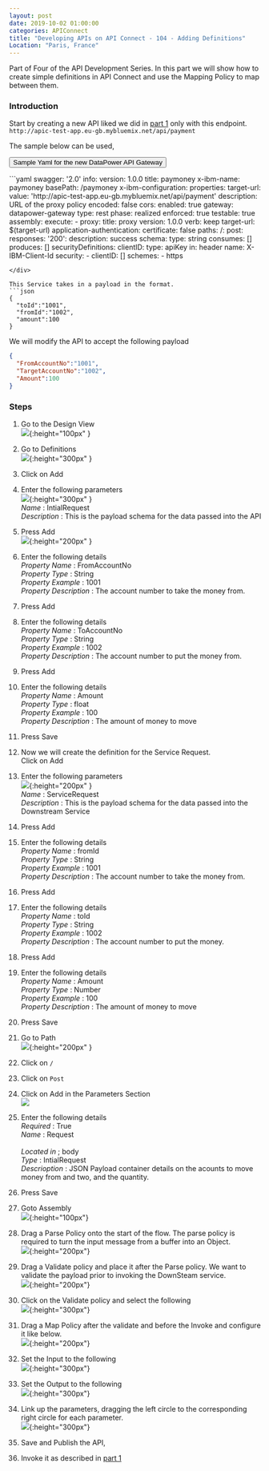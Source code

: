 ```yaml
---
layout: post
date: 2019-10-02 01:00:00
categories: APIConnect
title: "Developing APIs on API Connect - 104 - Adding Definitions"
Location: "Paris, France"
---
```

Part of Four of the API Development Series. In this part we will show how to create simple definitions in API Connect and use the Mapping Policy to map between them.
<!--more-->


### Introduction
Start by creating a new API liked we did in [part 1](/apiconnect/2019/09/27/APIDevelopment-101.html) only with this endpoint. `http://apic-test-app.eu-gb.mybluemix.net/api/payment`

The sample below can be used,

<button class="collapsible" id="fulloutput">Sample Yaml for the new DataPower API Gateway</button>

<div class="content" id="fulloutputdata" markdown="1">
```yaml
swagger: '2.0'
info:
  version: 1.0.0
  title: paymoney
  x-ibm-name: paymoney
basePath: /paymoney
x-ibm-configuration:
  properties:
    target-url:
      value: 'http://apic-test-app.eu-gb.mybluemix.net/api/payment'
      description: URL of the proxy policy
      encoded: false
  cors:
    enabled: true
  gateway: datapower-gateway
  type: rest
  phase: realized
  enforced: true
  testable: true
  assembly:
    execute:
      - proxy:
          title: proxy
          version: 1.0.0
          verb: keep
          target-url: $(target-url)
  application-authentication:
    certificate: false
paths:
  /:
    post:
      responses:
        '200':
          description: success
          schema:
            type: string
      consumes: []
      produces: []
securityDefinitions:
  clientID:
    type: apiKey
    in: header
    name: X-IBM-Client-Id
security:
  - clientID: []
schemes:
  - https

```
</div>

This Service takes in a payload in the format.
```json
{
  "toId":"1001",
  "fromId":"1002",
  "amount":100
}
```

We will modify the API to accept the following payload
```json
{
  "FromAccountNo":"1001",
  "TargetAccountNo":"1002",
  "Amount":100
}
```
### Steps
1. Go to the Design View
<br>![](/images/2019-09-24-APIDevelopment-102-1.png){:height="100px" }

2. Go to Definitions
<br>![](/images/2019-10-02-APIDevelopment-140-1.png){:height="300px" }

3. Click on Add

4. Enter the following parameters
<br>![](/images/2019-10-02-APIDevelopment-140-3.png){:height="300px" }
<br>*Name* : IntialRequest
<br>*Description* : This is the payload schema for the data passed into  the API

5. Press Add
<br>![](/images/2019-10-02-APIDevelopment-140-4.png){:height="200px" }
6. Enter the following details
<br>*Property Name* : FromAccountNo
<br>*Property Type* : String
<br>*Property Example* : 1001
<br>*Property Description* : The account number to take the money from.


7. Press Add

8. Enter the following details
<br>*Property Name* : ToAccountNo
<br>*Property Type* : String
<br>*Property Example* : 1002
<br>*Property Description* : The account number to put the money from.


9. Press Add

10. Enter the following details
<br>*Property Name* : Amount
<br>*Property Type* : float
<br>*Property Example* : 100
<br>*Property Description* : The amount of money to move


11. Press Save

12. Now we will create the definition for the Service Request.
<br>Click on Add

13. Enter the following parameters
<br>![](/images/2019-10-02-APIDevelopment-140-4.5.png){:height="200px" }
<br>*Name* : ServiceRequest
<br>*Description* : This is the payload schema for the data passed into the Downstream Service

14. Press Add

15. Enter the following details
<br>*Property Name* : fromId
<br>*Property Type* : String
<br>*Property Example* : 1001
<br>*Property Description* : The account number to take the money from.


16. Press Add

17. Enter the following details
<br>*Property Name* : toId
<br>*Property Type* : String
<br>*Property Example* : 1002
<br>*Property Description* : The account number to put the money.


18. Press Add

19. Enter the following details
<br>*Property Name* : Amount
<br>*Property Type* : Number
<br>*Property Example* : 100
<br>*Property Description* : The amount of money to move

11. Press Save

12. Go to Path
<br>![](/images/2019-10-02-APIDevelopment-140-5.png){:height="200px" }

13. Click on `/`

14. Click on `Post`

15. Click on Add in the Parameters Section
<br>![](/images/2019-10-02-APIDevelopment-140-6.png)

16. Enter the following details
<br>*Required* : True
<br>*Name* : Request  
<br>*Located in* ; body
<br>*Type* : IntialRequest
<br>*Descrioption* : JSON Payload container details on the acounts to move money from and two, and the quantity.

17. Press Save

18. Goto Assembly
<br>![](/images/2019-10-02-APIDevelopment-140-7.png){:height="100px"}

19. Drag a Parse Policy onto the start of the flow. The parse policy is required to turn the input message from a buffer into an Object.
<br>![](/images/2019-10-02-APIDevelopment-140-8.png){:height="200px"}

20. Drag a Validate policy and place it after the Parse policy. We want to validate the payload prior to invoking the DownSteam service.
<br>![](/images/2019-10-02-APIDevelopment-140-9.png){:height="200px"}

21. Click on the Validate policy and select the following
<br>![](/images/2019-10-02-APIDevelopment-140-10.png){:height="300px"}

22. Drag a Map Policy after the validate and before the Invoke and configure it like below.
<br>![](/images/2019-10-02-APIDevelopment-140-11.png){:height="200px"}

23. Set the Input to the following
<br>![](/images/2019-10-02-APIDevelopment-140-12.png){:height="300px"}

24. Set the Output to the following
<br>![](/images/2019-10-02-APIDevelopment-140-13.png){:height="300px"}

25. Link up the parameters, dragging the left circle to the corresponding right circle for each parameter.
<br>![](/images/2019-10-02-APIDevelopment-140-15.png){:height="300px"}

26. Save and Publish the API,

27. Invoke it as described in [part 1](/apiconnect/2019/09/28/APIDevelopment-101.html)
